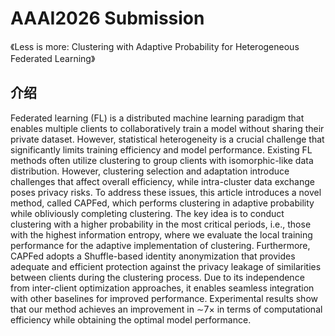 # AAAI2026 Submission 

《Less is more: Clustering with Adaptive Probability for Heterogeneous Federated Learning》

## 介绍

Federated learning (FL) is a distributed machine learning paradigm that enables multiple clients to collaboratively train a model without sharing their private dataset. However, statistical heterogeneity is a crucial challenge that significantly limits training efficiency and model performance. Existing FL methods often utilize clustering to group clients with isomorphic-like data distribution. However, clustering selection and adaptation introduce challenges that affect overall efficiency, while intra-cluster data exchange poses privacy risks. To address these issues, this article introduces a novel method, called CAPFed, which performs clustering in adaptive probability while obliviously completing clustering. The key idea is to conduct clustering with a higher probability in the most critical periods, i.e., those with the highest information entropy, where we evaluate the local training performance for the adaptive implementation of clustering. Furthermore, CAPFed adopts a Shuffle-based identity anonymization that provides adequate and efficient protection against the privacy leakage of similarities between clients during the clustering process. Due to its independence from inter-client optimization approaches, it enables seamless integration with other baselines for improved performance. Experimental results show that our method achieves an improvement in ∼7× in terms of computational efficiency while obtaining the optimal model performance.

